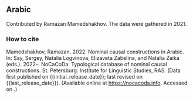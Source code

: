 ## Arabic

Contributed by Ramazan Mamedshakhov. The data were gathered in 2021.

### How to cite

Mamedshakhov, Ramazan. 2022. Nominal causal constructions in Arabic. In: Say, Sergey, Natalia Logvinova,
Elizaveta Zabelina, and Natalia Zaika (eds.). 2022–. NoCaCoDa: Typological database of nominal causal constructions.
St. Petersburg: Institute for Linguistic Studies, RAS. (Data first published on {{initial_release_date}};
last revised on {{last_release_date}}). (Available online at https://nocacoda.info. Accessed on <span class="today-span"></span>.)
